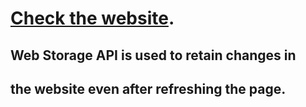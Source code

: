 # [Check the website](https://lookatthis.netlify.app).
## Web Storage API is used to retain changes in<br>
## the website even after refreshing the page.
